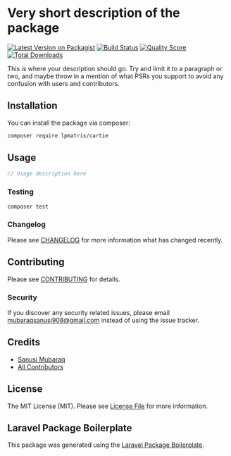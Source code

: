 # Very short description of the package

[![Latest Version on Packagist](https://img.shields.io/packagist/v/lpmatrix/cartie.svg?style=flat-square)](https://packagist.org/packages/lpmatrix/cartie)
[![Build Status](https://img.shields.io/travis/lpmatrix/cartie/master.svg?style=flat-square)](https://travis-ci.org/lpmatrix/cartie)
[![Quality Score](https://img.shields.io/scrutinizer/g/lpmatrix/cartie.svg?style=flat-square)](https://scrutinizer-ci.com/g/lpmatrix/cartie)
[![Total Downloads](https://img.shields.io/packagist/dt/lpmatrix/cartie.svg?style=flat-square)](https://packagist.org/packages/lpmatrix/cartie)

This is where your description should go. Try and limit it to a paragraph or two, and maybe throw in a mention of what PSRs you support to avoid any confusion with users and contributors.

## Installation

You can install the package via composer:

```bash
composer require lpmatrix/cartie
```

## Usage

``` php
// Usage description here
```

### Testing

``` bash
composer test
```

### Changelog

Please see [CHANGELOG](CHANGELOG.md) for more information what has changed recently.

## Contributing

Please see [CONTRIBUTING](CONTRIBUTING.md) for details.

### Security

If you discover any security related issues, please email mubaraqsanusi908@gmail.com instead of using the issue tracker.

## Credits

- [Sanusi Mubaraq](https://github.com/lpmatrix)
- [All Contributors](../../contributors)

## License

The MIT License (MIT). Please see [License File](LICENSE.md) for more information.

## Laravel Package Boilerplate

This package was generated using the [Laravel Package Boilerplate](https://laravelpackageboilerplate.com).
